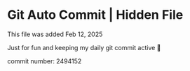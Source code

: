 # Git Auto Commit | Hidden File

This file was added Feb 12, 2025

Just for fun and keeping my daily git commit active 🤪

commit number: 2494152
